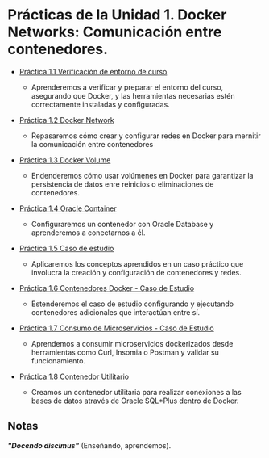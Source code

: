 
# Prácticas de la Unidad 1. Docker Networks: Comunicación entre contenedores. 

- [Práctica 1.1 Verificación de entorno de curso](README1_1.md)

    - Aprenderemos a verificar y preparar el entorno del curso, asegurando que Docker, y las herramientas necesarias estén correctamente instaladas y configuradas.

- [Práctica 1.2 Docker Network](README1_2.md)

    - Repasaremos cómo crear y configurar redes en Docker para mernitir la comunicación entre contenedores

- [Práctica 1.3 Docker Volume](README1_3.md)

    - Endenderemos cómo usar volúmenes en Docker para garantizar la persistencia de datos enre reinicios o eliminaciones de contenedores.

- [Práctica 1.4 Oracle Container](README1_4.md)

    - Configuraremos un contenedor con Oracle Database y aprenderemos a conectarnos a él.

- [Práctica 1.5 Caso de estudio](README1_5.md)

    - Aplicaremos los conceptos aprendidos en un caso práctico que involucra la creación y configuración de contenedores y redes.

- [Práctica 1.6 Contenedores Docker - Caso de Estudio](README1_6.md) 

    - Estenderemos el caso de estudio configurando y ejecutando contenedores adicionales que interactúan entre sí.

- [Práctica 1.7 Consumo de Microservicios - Caso de Estudio](README1_7.md)

    - Aprendemos a consumir microservicios dockerizados desde herramientas como Curl, Insomia o Postman y validar su funcionamiento.

- [Práctica 1.8 Contenedor Utilitario](README1_8.md)

    - Creamos un contenedor utilitaria para realizar conexiones a las bases de datos através de Oracle SQL*Plus dentro de Docker.


## Notas

**_"Docendo discimus"_** (Enseñando, aprendemos).

